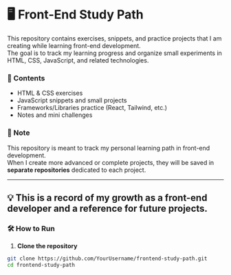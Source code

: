 # 🖥️ Front-End Study Path

This repository contains exercises, snippets, and practice projects that I am creating while learning front-end development.  
The goal is to track my learning progress and organize small experiments in HTML, CSS, JavaScript, and related technologies.

### 📌 Contents
- HTML & CSS exercises
- JavaScript snippets and small projects
- Frameworks/Libraries practice (React, Tailwind, etc.)
- Notes and mini challenges

### 🚀 Note
This repository is meant to track my personal learning path in front-end development.  
When I create more advanced or complete projects, they will be saved in **separate repositories** dedicated to each project.

---

💡 This is a record of my growth as a front-end developer and a reference for future projects.
---
### 🛠️ How to Run

1. **Clone the repository**  
```bash
git clone https://github.com/YourUsername/frontend-study-path.git
cd frontend-study-path
